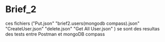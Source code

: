 # Brief_2

ces fichiers ("Put.json" "brief2.users(mongodb compass).json" "CreateUser.json" "delete.json" "Get All User.json" ) se sont des resultas des tests entre Postman et mongoDB compass
